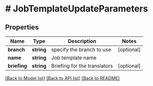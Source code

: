 # # JobTemplateUpdateParameters

## Properties

Name | Type | Description | Notes
------------ | ------------- | ------------- | -------------
**branch** | **string** | specify the branch to use | [optional] 
**name** | **string** | Job template name | 
**briefing** | **string** | Briefing for the translators | [optional] 

[[Back to Model list]](../../README.md#documentation-for-models) [[Back to API list]](../../README.md#documentation-for-api-endpoints) [[Back to README]](../../README.md)



